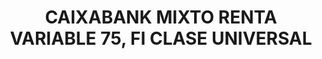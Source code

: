---
layout: fund
title: CAIXABANK MIXTO RENTA VARIABLE 75, FI CLASE UNIVERSAL
isin: ES0170167037
---